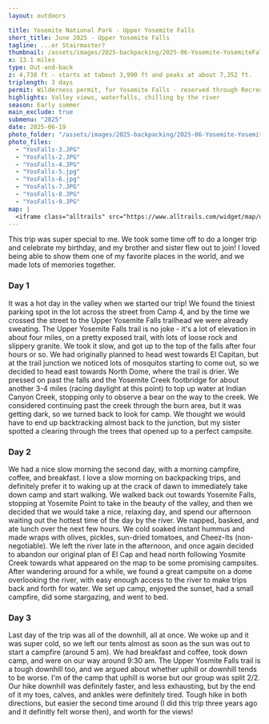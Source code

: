 ```yaml
---
layout: outdoors

title: Yosemite National Park - Upper Yosemite Falls
short_title: June 2025 - Upper Yosemite Falls
tagline: ...or Stairmaster?
thumbnail: /assets/images/2025-backpacking/2025-06-Yosemite-YosemiteFalls/YosFalls-1.JPG
x: 13.1 miles
type: Out-and-back
z: 4,738 ft - starts at tabout 3,990 ft and peaks at about 7,352 ft.
triplength: 3 days
permit: Wilderness permit, for Yosemite Falls - reserved through Recreation.gov
highlights: Valley views, waterfalls, chilling by the river 
season: Early summer
main_exclude: true
submenu: "2025"
date: 2025-06-19
photo_folder: "/assets/images/2025-backpacking/2025-06-Yosemite-YosemiteFalls"
photo_files:
  - "YosFalls-3.JPG"
  - "YosFalls-2.JPG"
  - "YosFalls-4.JPG"
  - "YosFalls-5.jpg"
  - "YosFalls-6.jpg"
  - "YosFalls-7.JPG"
  - "YosFalls-8.JPG"
  - "YosFalls-9.JPG"
map: |
  <iframe class="alltrails" src="https://www.alltrails.com/widget/map/upper-yosemite-falls-cd3bbc2?elevationDiagram=false&u=i&sh=0a5lyp" width="100%" height="400" frameborder="0" scrolling="no" marginheight="0" marginwidth="0" title="AllTrails: Trail Guides and Maps for Hiking, Camping, and Running"></iframe>
---
```


<div class="row">
<p>This trip was super special to me. We took some time off to do a longer trip and celebrate my birthday, and my brother and sister flew out to join! I loved being able to show them one of my favorite places in the world, and we made lots of memories together.</p>
</div>

<div class="row">
<div class="4u 12u$(medium)">
<h3>Day 1</h3>
  <p>It was a hot day in the valley when we started our trip! We found the tiniest parking spot in the lot across the street from Camp 4, and by the time we crossed the street to the Upper Yosemite Falls trailhead we were already sweating. The Upper Yosemite Falls trail is no joke - it's a lot of elevation in about four miles, on a pretty exposed trail, with lots of loose rock and slippery granite. We took it slow, and got up to the top of the falls after four hours or so. We had originally planned to head west towards El Capitan, but at the trail junction we noticed lots of mosquitos starting to come out, so we decided to head east towards North Dome, where the trail is drier. We pressed on past the falls and the Yosemite Creek footbridge for about another 3-4 miles (racing daylight at this point) to top up water at Indian Canyon Creek, stopping only to observe a bear on the way to the creek. We considered continuing past the creek through the burn area, but it was getting dark, so we turned back to look for camp. We thought we would have to end up backtracking almost back to the junction, but my sister spotted a clearing through the trees that opened up to a perfect campsite.</p>
</div>
<div class="4u 12u$(medium)">
	<h3>Day 2</h3>
	<p>We had a nice slow morning the second day, with a morning campfire, coffee, and breakfast. I love a slow morning on backpacking trips, and definitely prefer it to waking up at the crack of dawn to immediately take down camp and start walking. We walked back out towards Yosemite Falls, stopping at Yosemite Point to take in the beauty of the valley, and then we decided that we would take a nice, relaxing day, and spend our afternoon waiting out the hottest time of the day by the river. We napped, basked, and ate lunch over the next few hours. We cold soaked instant hummus and made wraps with olives, pickles, sun-dried tomatoes, and Cheez-Its (non-negotiable). We left the river late in the afternoon, and once again decided to abandon our original plan of El Cap and head north following Yosmite Creek towards what appeared on the map to be some promising campsites. After wandering around for a while, we found a great campsite on a dome overlooking the river, with easy enough access to the river to make trips back and forth for water. We set up camp, enjoyed the sunset, had a small campfire, did some stargazing, and went to bed. </p>
</div>
<div class="4u$ 12u$(medium)">
	<h3>Day 3</h3>
	<p>Last day of the trip was all of the downhill, all at once. We woke up and it was super cold, so we left our tents almost as soon as the sun was out to start a campfire (around 5 am). We had breakfast and coffee, took down camp, and were on our way around 9:30 am. The Upper Yosmite Falls trail is a tough downhill too, and we argued about whether uphill or downhill tends to be worse. I'm of the camp that uphill is worse but our group was split 2/2. Our hike downhill was definitely faster, and less exhausting, but by the end of it my toes, calves, and ankles were definitely tired. Tough hike in both directions, but easier the second time around (I did this trip three years ago and it definitly felt worse then), and worth for the views!</p>
</div>
</div>


